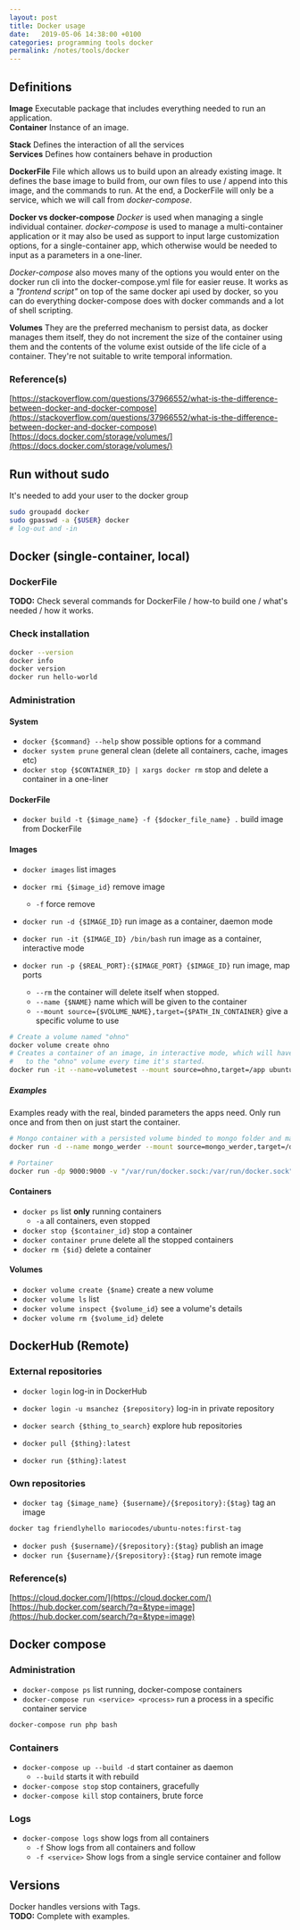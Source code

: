 ```yaml
---
layout: post
title: Docker usage
date:   2019-05-06 14:38:00 +0100
categories: programming tools docker
permalink: /notes/tools/docker
---
```

## Definitions

**Image** Executable package that includes everything needed to run an application.  
**Container** Instance of an image.

**Stack** Defines the interaction of all the services  
**Services** Defines how containers behave in production

**DockerFile**  File which allows us to build upon an already existing image. It defines the base image to build from, our own files to use / append into this image, and the commands to run. At the end, a DockerFile will only be a service, which we will call from _docker-compose_.

**Docker vs docker-compose**
_Docker_ is used when managing a single individual container. _docker-compose_ is used to manage a multi-container application or it may also be used as support to input large customization options, for a single-container app, which otherwise would be needed to input as a parameters in a one-liner.

_Docker-compose_ also moves many of the options you would enter on the docker run cli into the docker-compose.yml file for easier reuse. It works as a _"frontend script"_ on top of the same docker api used by docker, so you can do everything docker-compose does with docker commands and a lot of shell scripting.  
<!--more-->
**Volumes** They are the preferred mechanism to persist data, as docker manages them itself, they do not increment the size of the container using them and the contents of the volume exist outside of the life cicle of a container. They're not suitable to write temporal information.

### Reference(s)
[https://stackoverflow.com/questions/37966552/what-is-the-difference-between-docker-and-docker-compose](https://stackoverflow.com/questions/37966552/what-is-the-difference-between-docker-and-docker-compose)  
[https://docs.docker.com/storage/volumes/](https://docs.docker.com/storage/volumes/)

## Run without sudo
It's needed to add your user to the docker group  

~~~ bash
sudo groupadd docker
sudo gpasswd -a {$USER} docker
# log-out and -in
~~~

## Docker (single-container, local)
### DockerFile
**TODO:** Check several commands for DockerFile / how-to build one / what's needed / how it works.

### Check installation
~~~ bash
docker --version
docker info
docker version
docker run hello-world
~~~

### Administration
#### System
* `docker {$command} --help` show possible options for a command  
* `docker system prune` general clean (delete all containers, cache, images etc)
* `docker stop {$CONTAINER_ID} | xargs docker rm` stop and delete a container in a one-liner

#### DockerFile
* `docker build -t {$image_name} -f {$docker_file_name} .` build image from DockerFile

#### Images
* `docker images` list images
* `docker rmi {$image_id}` remove image  
  * `-f` force remove  


* `docker run -d {$IMAGE_ID}` run image as a container, daemon mode
* `docker run -it {$IMAGE_ID} /bin/bash` run image as a container, interactive mode
* `docker run -p {$REAL_PORT}:{$IMAGE_PORT} {$IMAGE_ID}` run image, map ports
  * `--rm` the container will delete itself when stopped.
  * `--name {$NAME}` name which will be given to the container
  * `--mount source={$VOLUME_NAME},target={$PATH_IN_CONTAINER}` give a specific volume to use  

~~~ bash
# Create a volume named "ohno"
docker volume create ohno
# Creates a container of an image, in interactive mode, which will have access
#   to the "ohno" volume every time it's started.
docker run -it --name=volumetest --mount source=ohno,target=/app ubuntu:latest
~~~

##### Examples  
Examples ready with the real, binded parameters the apps need. Only run once and from then on just start the container.
~~~ bash
# Mongo container with a persisted volume binded to mongo folder and maps the port
docker run -d --name mongo_werder --mount source=mongo_werder,target=/data/db -p 27017:27017 mongoclient/mongoclient:latest
~~~
~~~ bash
# Portainer
docker run -dp 9000:9000 -v "/var/run/docker.sock:/var/run/docker.sock" --name 'portainer' portainer/portainer
~~~

#### Containers
* `docker ps` list **only** running containers
  * `-a` all containers, even stopped
* `docker stop {$container_id}` stop a container
* `docker container prune` delete all the stopped containers
* `docker rm {$id}` delete a container

#### Volumes
* `docker volume create {$name}` create a new volume
* `docker volume ls` list
* `docker volume inspect {$volume_id}` see a volume's details
* `docker volume rm {$volume_id}` delete

## DockerHub (Remote)
### External repositories
* `docker login` log-in in DockerHub
* `docker login -u msanchez {$repository}` log-in in private repository


* `docker search {$thing_to_search}` explore hub repositories
* `docker pull {$thing}:latest`
* `docker run {$thing}:latest`

### Own repositories
* `docker tag {$image_name} {$username}/{$repository}:{$tag}` tag an image
~~~ bash
docker tag friendlyhello mariocodes/ubuntu-notes:first-tag
~~~


* `docker push {$username}/{$repository}:{$tag}` publish an image  
* `docker run {$username}/{$repository}:{$tag}` run remote image

### Reference(s)
[https://cloud.docker.com/](https://cloud.docker.com/)  
[https://hub.docker.com/search/?q=&type=image](https://hub.docker.com/search/?q=&type=image)  

## Docker compose
### Administration
* `docker-compose ps` list running, docker-compose containers
* `docker-compose run <service> <process>` run a process in a specific container service
~~~ bash
docker-compose run php bash
~~~

### Containers
* `docker-compose up --build -d` start container as daemon
  * `--build` starts it with rebuild
* `docker-compose stop` stop containers, gracefully
* `docker-compose kill` stop containers, brute force

### Logs
* `docker-compose logs` show logs from all containers
  * `-f` Show logs from all containers and follow
  * `-f <service>` Show logs from a single service container and follow

## Versions
Docker handles versions with Tags.   
**TODO:** Complete with examples.
